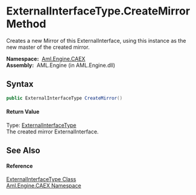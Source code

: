 ExternalInterfaceType.CreateMirror Method
=========================================
Creates a new Mirror of this ExternalInterface, using this instance as the new master of the created mirror.

  **Namespace:**  [Aml.Engine.CAEX][1]  
  **Assembly:**  AML.Engine (in AML.Engine.dll)

Syntax
------

```csharp
public ExternalInterfaceType CreateMirror()
```

#### Return Value
Type: [ExternalInterfaceType][2]  
The created mirror ExternalInterface.

See Also
--------

#### Reference
[ExternalInterfaceType Class][2]  
[Aml.Engine.CAEX Namespace][1]  

[1]: ../README.md
[2]: README.md
[3]: https://www.automationml.org
[4]: ../../icons/logoShade.png